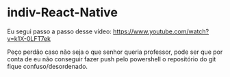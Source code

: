 # indiv-React-Native


Eu segui passo a passo desse vídeo: https://www.youtube.com/watch?v=k1X-0LFT7ek

Peço perdão caso não seja o que senhor queria professor, pode ser que por conta de eu não conseguir fazer push pelo powershell o repositório do git fique confuso/desordenado.
